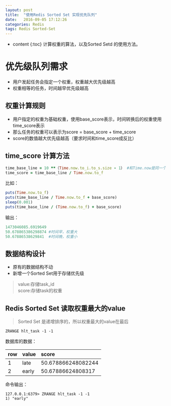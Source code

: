 ```yaml
---
layout: post
title:  "使用Redis Sorted Set 实现优先队列"
date:   2016-09-05 17:12:26
categories: Redis
tags: Redis Sorted-Set
---
```


* content
{:toc}
计算权重的算法，以及Sorted Setd 的使用方法。




# 优先级队列需求 #
- 用户发起任务会指定一个权重，权重越大优先级越高
- 权重相等的任务，时间越早优先级越高


## 权重计算规则 ##
- 用户指定的权重为基础权重，使用base_score表示，时间转换后的权重使用time_score表示
- 那么任务的权重可以表示为score = base_score + time_score
- score的数值越大优先级越高（要求时间和time_score成反比）


## time_score 计算方法 ##
```Ruby
time_base_line = 10 **（Time.now.to_i.to_s.size - 1） #和Time.now是同一个数量级
time_score = time_base_line / Time.now.to_f
```
比如：
```Ruby
puts(Time.now.to_f)
puts(time_base_line / Time.now.to_f + base_score)
sleep(0.001)
puts(time_base_line / (Time.now.to_f) + base_score)
```
输出：
```Ruby
1473046085.6919649
50.678865386298874 #时间早，权重大
50.67886538629841  #时间晚，权重小
```


## 数据结构设计 ##

- 原有的数据结构不动
- 新增一个Sorted Set用于存储优先级
 > value:存储task_id  
 > score:存储task的权重


## Redis Sorted Set 读取权重最大的value ##
> Sorted Set 是递增排序的，所以权重最大的value在最后


```
ZRANGE hlt_task -1 -1
```

数据库的数据：

|row|value|score|
|:--|:--|:--|
|1|late|50.678866248082244|
|2|early|50.67886624808317|

命令输出：

```
127.0.0.1:6379> ZRANGE hlt_task -1 -1
1) "early"
```



